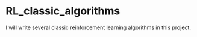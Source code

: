 # RL_classic_algorithms
I will write several classic reinforcement learning algorithms in this project.  
